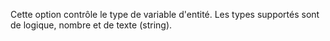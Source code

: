 Cette option contrôle le type de variable d'entité. Les types supportés sont de logique, nombre et de texte (string).
